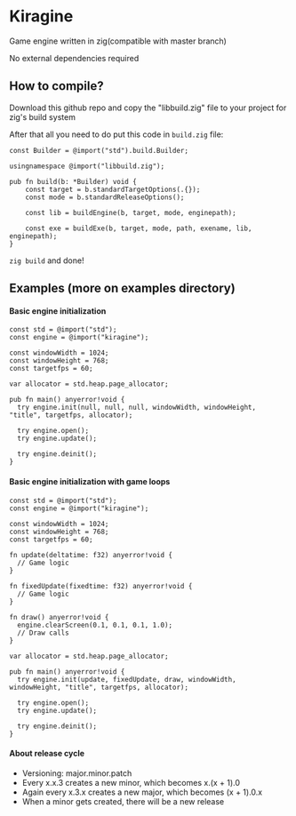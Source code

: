 # Kiragine
Game engine written in zig(compatible with master branch)

No external dependencies required

## How to compile?
Download this github repo and copy the "libbuild.zig" file to your project for zig's build system

After that all you need to do put this code in `build.zig` file:
```zig
const Builder = @import("std").build.Builder;

usingnamespace @import("libbuild.zig");

pub fn build(b: *Builder) void {
    const target = b.standardTargetOptions(.{});
    const mode = b.standardReleaseOptions();

    const lib = buildEngine(b, target, mode, enginepath);
     
    const exe = buildExe(b, target, mode, path, exename, lib, enginepath);
}

```
`zig build` and done!

## Examples (more on examples directory)

#### Basic engine initialization
```zig
const std = @import("std");
const engine = @import("kiragine");

const windowWidth = 1024;
const windowHeight = 768;
const targetfps = 60;

var allocator = std.heap.page_allocator;

pub fn main() anyerror!void {
  try engine.init(null, null, null, windowWidth, windowHeight, "title", targetfps, allocator);

  try engine.open();
  try engine.update();

  try engine.deinit();
}

```

#### Basic engine initialization with game loops
```zig
const std = @import("std");
const engine = @import("kiragine");

const windowWidth = 1024;
const windowHeight = 768;
const targetfps = 60;

fn update(deltatime: f32) anyerror!void {
  // Game logic
}

fn fixedUpdate(fixedtime: f32) anyerror!void {
  // Game logic
}

fn draw() anyerror!void {
  engine.clearScreen(0.1, 0.1, 0.1, 1.0);
  // Draw calls 
}

var allocator = std.heap.page_allocator;

pub fn main() anyerror!void {
  try engine.init(update, fixedUpdate, draw, windowWidth, windowHeight, "title", targetfps, allocator);

  try engine.open();
  try engine.update();

  try engine.deinit();
}

```

#### About release cycle
* Versioning: major.minor.patch
* Every x.x.3 creates a new minor, which becomes x.(x + 1).0 
* Again every x.3.x creates a new major, which becomes (x + 1).0.x
* When a minor gets created, there will be a new release 
